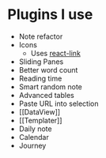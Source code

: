 # Plugins I use
- Note refactor
- Icons
	- Uses [react-link](https://github.com/react-icons/react-icons)
- Sliding Panes
- Better word count
- Reading time
- Smart random note
- Advanced tables
- Paste URL into selection
- [[DataView]]
- [[Templater]]
- Daily note
- Calendar
- Journey